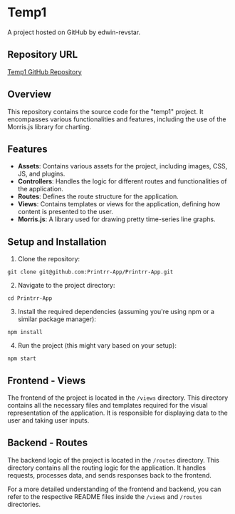 # Temp1

A project hosted on GitHub by edwin-revstar.

## Repository URL

[Temp1 GitHub Repository](https://github.com/edwin-revstar/temp1)

## Overview

This repository contains the source code for the "temp1" project. It encompasses various functionalities and features, including the use of the Morris.js library for charting.

## Features

- **Assets**: Contains various assets for the project, including images, CSS, JS, and plugins.
- **Controllers**: Handles the logic for different routes and functionalities of the application.
- **Routes**: Defines the route structure for the application.
- **Views**: Contains templates or views for the application, defining how content is presented to the user.
- **Morris.js**: A library used for drawing pretty time-series line graphs.

## Setup and Installation

1. Clone the repository:
```
git clone git@github.com:Printrr-App/Printrr-App.git
```
2. Navigate to the project directory:
```
cd Printrr-App
```
3. Install the required dependencies (assuming you're using npm or a similar package manager):
```
npm install
```
4. Run the project (this might vary based on your setup):
```
npm start
```


## Frontend - Views

The frontend of the project is located in the `/views` directory. This directory contains all the necessary files and templates required for the visual representation of the application. It is responsible for displaying data to the user and taking user inputs.

## Backend - Routes

The backend logic of the project is located in the `/routes` directory. This directory contains all the routing logic for the application. It handles requests, processes data, and sends responses back to the frontend.

For a more detailed understanding of the frontend and backend, you can refer to the respective README files inside the `/views` and `/routes` directories.
